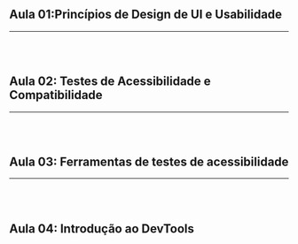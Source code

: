 ## Aula 01:Princípios de Design de UI e Usabilidade

---

<br><br>
<div style="page-break-after: always;"></div>

## Aula 02: Testes de Acessibilidade e Compatibilidade

---

<br><br>
<div style="page-break-after: always;"></div>

## Aula 03: Ferramentas de testes de acessibilidade

---

<br><br>
<div style="page-break-after: always;"></div>

## Aula 04: Introdução ao DevTools

